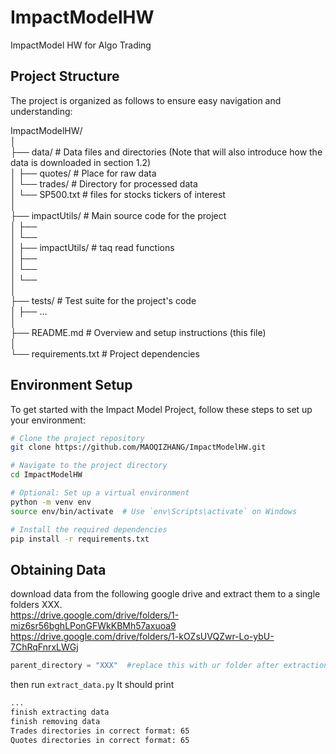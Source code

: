 # ImpactModelHW
ImpactModel HW for Algo Trading

## Project Structure
The project is organized as follows to ensure easy navigation and understanding:

ImpactModelHW/  
│  
├── data/ # Data files and directories (Note that will also introduce how the data is downloaded in section 1.2)  
│ ├── quotes/ # Place for raw data  
│ └── trades/ # Directory for processed data  
│ └── SP500.txt # files for stocks tickers of interest  
│  
├── impactUtils/ # Main source code for the project  
│ ├──   
│ └──   
│
├── impactUtils/ # taq read functions  
│ ├──   
│ └──   
│ └──   
│  
├── tests/ # Test suite for the project's code  
│ ├── ...  
│  
├── README.md # Overview and setup instructions (this file)  
│  
└── requirements.txt # Project dependencies  


## Environment Setup

To get started with the Impact Model Project, follow these steps to set up your environment:

```bash
# Clone the project repository
git clone https://github.com/MAOQIZHANG/ImpactModelHW.git

# Navigate to the project directory
cd ImpactModelHW

# Optional: Set up a virtual environment
python -m venv env
source env/bin/activate  # Use `env\Scripts\activate` on Windows

# Install the required dependencies
pip install -r requirements.txt
```
## Obtaining Data
download data from the following google drive and extract them to a single folders XXX.  
https://drive.google.com/drive/folders/1-miz6sr56bghLPonGFWkKBMh57axuoa9  
https://drive.google.com/drive/folders/1-kOZsUVQZwr-Lo-ybU-7ChRqFnrxLWGj  

```python
parent_directory = "XXX"  #replace this with ur folder after extraction
```
then run `extract_data.py`
It should print 
```bash
...
finish extracting data
finish removing data
Trades directories in correct format: 65
Quotes directories in correct format: 65
```
